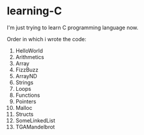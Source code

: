 # learning-C
I'm just trying to learn C programming language now.

Order in which i wrote the code:
1) HelloWorld
2) Arithmetics
3) Array
4) FizzBuzz
5) ArrayND
6) Strings
7) Loops
8) Functions
9) Pointers
10) Malloc
11) Structs
12) SomeLinkedList
13) TGAMandelbrot

